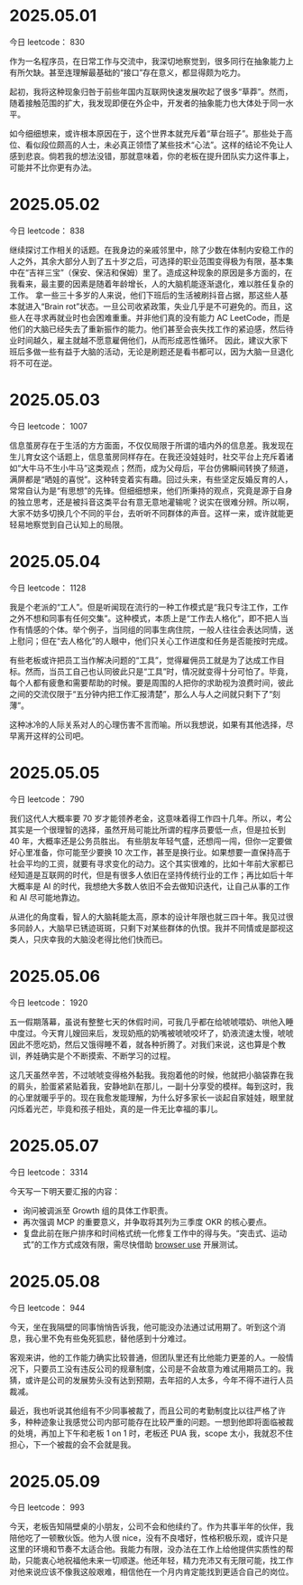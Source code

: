 # 2025.05.01

今日 leetcode： 830

作为一名程序员，在日常工作与交流中，我深切地察觉到，很多同行在抽象能力上有所欠缺。甚至连理解最基础的“接口”存在意义，都显得颇为吃力。

起初，我将这种现象归咎于前些年国内互联网快速发展吹起了很多“草莽”。然而，随着接触范围的扩大，我发现即便在外企中，开发者的抽象能力也大体处于同一水平。

如今细细想来，或许根本原因在于，这个世界本就充斥着“草台班子”。那些处于高位、看似段位颇高的人士，未必真正领悟了某些技术“心法”。这样的结论不免让人感到悲哀。倘若我的想法没错，那就意味着，你的老板在提升团队实力这件事上，可能并不比你更有办法。

# 2025.05.02

今日 leetcode： 838

继续探讨工作相关的话题。在我身边的亲戚邻里中，除了少数在体制内安稳工作的人之外，其余大部分人到了五十岁之后，可选择的职业范围变得极为有限，基本集中在“吉祥三宝”（保安、保洁和保姆）里了。造成这种现象的原因是多方面的，在我看来，最主要的因素是随着年龄增长，人的大脑机能逐渐退化，难以胜任复杂的工作。
拿一些三十多岁的人来说，他们下班后的生活被刷抖音占据，那这些人基本就进入“Brain rot”状态。一旦公司收紧政策，失业几乎是不可避免的。而且，这些人在寻求再就业时也会困难重重。并非他们真的没有能力 AC LeetCode，而是他们的大脑已经失去了重新振作的能力。他们甚至会丧失找工作的紧迫感，然后待业时间越久，雇主就越不愿意雇佣他们，从而形成恶性循环。
因此，建议大家下班后多做一些有益于大脑的活动，无论是刷题还是看书都可以，因为大脑一旦退化将不可在逆。

# 2025.05.03

今日 leetcode： 1007

信息茧房存在于生活的方方面面，不仅仅局限于所谓的墙内外的信息差。我发现在生儿育女这个话题上，信息茧房同样存在。在我还没娃娃时，社交平台上充斥着诸如“大牛马不生小牛马”这类观点；然而，成为父母后，平台仿佛瞬间转换了频道，满屏都是“晒娃的喜悦”。这种转变着实有趣。回过头来，有些坚定反婚反育的人，常常自认为是“有思想”的先锋。但细细想来，他们所秉持的观点，究竟是源于自身的独立思考，还是被抖音这类平台有意无意地灌输呢？说实在很难分辨。所以啊，大家不妨多切换几个不同的平台，去听听不同群体的声音。这样一来，或许就能更轻易地察觉到自己认知上的局限。

# 2025.05.04

今日 leetcode： 1128

我是个老派的“工人”。但是听闻现在流行的一种工作模式是“我只专注工作，工作之外不想和同事有任何交集”。这种模式，本质上是“工作去人格化”，即不把人当作有情感的个体。举个例子，当同组的同事生病住院，一般人往往会表达同情，送上慰问；但在“去人格化”的人眼中，他们只关心工作进度和任务是否能按时完成。

有些老板或许把员工当作解决问题的“工具”，觉得雇佣员工就是为了达成工作目标。然而，当员工自己也认同彼此只是“工具”时，情况就变得十分可怕了。毕竟，每个人都有疲惫和需要帮助的时候。要是周围的人把你的求助视为浪费时间，彼此之间的交流仅限于“五分钟内把工作汇报清楚”，那么人与人之间就只剩下了“刻薄”。

这种冰冷的人际关系对人的心理伤害不言而喻。所以我想说，如果有其他选择，尽早离开这样的公司吧。

# 2025.05.05

今日 leetcode： 790

我们这代人大概率要 70 岁才能领养老金，这意味着得工作四十几年。所以，考公其实是一个很理智的选择，虽然开局可能比所谓的程序员要低一点，但是拉长到 40 年，大概率还是公务员胜出。
有些朋友年轻气盛，还想闯一闯，但你一定要做好心里准备，你可能至少要换 10 次工作，甚至是换行业。如果想要一直保持高于社会平均的工资，就要有寻求变化的动力。这个其实很难的，比如十年前大家都已经知道是互联网的时代，但是有很多人依旧在坚持传统行业的工作；再比如后十年大概率是 AI 的时代，我想绝大多数人依旧不会去做知识迭代，让自己从事的工作和 AI 尽可能地靠边。

从进化的角度看，智人的大脑耗能太高，原本的设计年限也就三四十年。我见过很多同龄人，大脑早已锈迹斑斑，只剩下对某些群体的仇恨。我并不同情或是鄙视这类人，只庆幸我的大脑没老得比他们快而已。

# 2025.05.06

今日 leetcode： 1920

五一假期落幕，虽说有整整七天的休假时间，可我几乎都在给唬唬喂奶、哄他入睡中度过。今天育儿嫂回来后，发现奶瓶的奶嘴被唬唬咬坏了，奶液流速太慢，唬唬因此不愿吃奶，然后又饿得睡不着，就各种折腾了。对我们来说，这也算是个教训，养娃确实是个不断摸索、不断学习的过程。

这几天虽然辛苦，不过唬唬变得格外黏我。我抱着他的时候，他就把小脑袋靠在我的肩头，脸蛋紧紧贴着我，安静地趴在那儿，一副十分享受的模样。每到这时，我的心里就暖乎乎的。现在我愈发能理解，为什么好多家长一谈起自家娃娃，眼里就闪烁着光芒，毕竟和孩子相处，真的是一件无比幸福的事儿。

# 2025.05.07

今日 leetcode： 3314

今天写一下明天要汇报的内容：

- 询问被调派至 Growth 组的具体工作职责。
- 再次强调 MCP 的重要意义，并争取将其列为三季度 OKR 的核心要点。
- 复盘此前在账户排序和时间格式统一化修复工作中的得与失。“突击式、运动式”的工作方式成效有限，需尽快借助 [browser use][0] 开展测试。

# 2025.05.08

今日 leetcode： 944

今天，坐在我隔壁的同事悄悄告诉我，他可能没办法通过试用期了。听到这个消息，我心里不免有些兔死狐悲，替他感到十分难过。

客观来讲，他的工作能力确实比较普通，但团队里还有比他能力更差的人。一般情况下，只要员工没有违反公司的规章制度，公司是不会故意为难试用期员工的。我猜，或许是公司的发展势头没有达到预期，去年招的人太多，今年不得不进行人员裁减。

最近，我也听说其他组有不少同事被裁了，而且公司的考勤制度比以往严格了许多，种种迹象让我感觉公司内部可能存在比较严重的问题。一想到他即将面临被裁的处境，再加上下午和老板 1 on 1 时，老板还 PUA 我，scope 太小，我就忍不住担心，下一个被裁的会不会就是我。

# 2025.05.09

今日 leetcode： 993

今天，老板告知隔壁桌的小朋友，公司不会和他续约了。作为共事半年的伙伴，我陪他吃了一顿散伙饭。他为人很 nice，没有不良嗜好，性格积极乐观，或许只是这里的环境和节奏不太适合他。我能力有限，没办法在工作上给他提供实质性的帮助，只能衷心地祝福他未来一切顺遂。他还年轻，精力充沛又有无限可能，找工作对他来说应该不像我这般艰难，相信他在一个月内肯定能找到更适合自己的岗位。

[0]: https://github.com/browser-use/browser-use